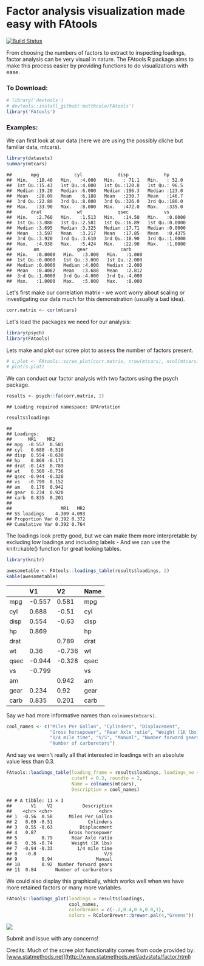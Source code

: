 Factor analysis visualization made easy with FAtools
====================================================

[![Build Status](https://travis-ci.org/mattkcole/FAtools.svg?branch=master)](https://travis-ci.org/mattkcole/FAtools)

From choosing the numbers of factors to extract to inspecting loadings, factor analysis can be very visual in nature. The FAtools R package aims to make this process easier by providing functions to do visualizations with ease.

### To Download:

``` r
# library('devtools')
# devtools::install_github('mattkcole/FAtools')
library('FAtools')
```

### Examples:

We can first look at our data (here we are using the possibly cliche but familiar data, mtcars).

``` r
library(datasets)
summary(mtcars)
```

    ##       mpg             cyl             disp             hp       
    ##  Min.   :10.40   Min.   :4.000   Min.   : 71.1   Min.   : 52.0  
    ##  1st Qu.:15.43   1st Qu.:4.000   1st Qu.:120.8   1st Qu.: 96.5  
    ##  Median :19.20   Median :6.000   Median :196.3   Median :123.0  
    ##  Mean   :20.09   Mean   :6.188   Mean   :230.7   Mean   :146.7  
    ##  3rd Qu.:22.80   3rd Qu.:8.000   3rd Qu.:326.0   3rd Qu.:180.0  
    ##  Max.   :33.90   Max.   :8.000   Max.   :472.0   Max.   :335.0  
    ##       drat             wt             qsec             vs        
    ##  Min.   :2.760   Min.   :1.513   Min.   :14.50   Min.   :0.0000  
    ##  1st Qu.:3.080   1st Qu.:2.581   1st Qu.:16.89   1st Qu.:0.0000  
    ##  Median :3.695   Median :3.325   Median :17.71   Median :0.0000  
    ##  Mean   :3.597   Mean   :3.217   Mean   :17.85   Mean   :0.4375  
    ##  3rd Qu.:3.920   3rd Qu.:3.610   3rd Qu.:18.90   3rd Qu.:1.0000  
    ##  Max.   :4.930   Max.   :5.424   Max.   :22.90   Max.   :1.0000  
    ##        am              gear            carb      
    ##  Min.   :0.0000   Min.   :3.000   Min.   :1.000  
    ##  1st Qu.:0.0000   1st Qu.:3.000   1st Qu.:2.000  
    ##  Median :0.0000   Median :4.000   Median :2.000  
    ##  Mean   :0.4062   Mean   :3.688   Mean   :2.812  
    ##  3rd Qu.:1.0000   3rd Qu.:4.000   3rd Qu.:4.000  
    ##  Max.   :1.0000   Max.   :5.000   Max.   :8.000

Let's first make our correlation matrix - we wont worry about scaling or investigating our data much for this demonstration (usually a bad idea).

``` r
corr.matrix <- cor(mtcars)
```

Let's load the packages we need for our analysis:

``` r
library(psych)
library(FAtools)
```

Lets make and plot our scree plot to assess the number of factors present.

``` r
# s.plot <- FAtools::scree_plot(corr.matrix, nrow(mtcars), ncol(mtcars))
# plot(s.plot)
```

We can conduct our factor analysis with two factors using the psych package.

``` r
results <- psych::fa(corr.matrix, 2)
```

    ## Loading required namespace: GPArotation

``` r
results$loadings
```

    ## 
    ## Loadings:
    ##      MR1    MR2   
    ## mpg  -0.557  0.581
    ## cyl   0.688 -0.510
    ## disp  0.554 -0.630
    ## hp    0.869 -0.171
    ## drat -0.143  0.789
    ## wt    0.360 -0.736
    ## qsec -0.944 -0.328
    ## vs   -0.799  0.152
    ## am    0.176  0.942
    ## gear  0.234  0.920
    ## carb  0.835  0.201
    ## 
    ##                  MR1   MR2
    ## SS loadings    4.309 4.093
    ## Proportion Var 0.392 0.372
    ## Cumulative Var 0.392 0.764

The loadings look pretty good, but we can make them more interpretable by excluding low loadings and including labels - And we can use the knitr::kable() function for great looking tables.

``` r
library(knitr)
```

``` r
awesometable <- FAtools::loadings_table(results$loadings, 2)
kable(awesometable)
```

|      | V1     | V2     | Name |
|------|:-------|:-------|:-----|
| mpg  | -0.557 | 0.581  | mpg  |
| cyl  | 0.688  | -0.51  | cyl  |
| disp | 0.554  | -0.63  | disp |
| hp   | 0.869  |        | hp   |
| drat |        | 0.789  | drat |
| wt   | 0.36   | -0.736 | wt   |
| qsec | -0.944 | -0.328 | qsec |
| vs   | -0.799 |        | vs   |
| am   |        | 0.942  | am   |
| gear | 0.234  | 0.92   | gear |
| carb | 0.835  | 0.201  | carb |

Say we had more informative names than `colnames(mtcars)`.

``` r
cool_names <- c("Miles Per Gallon", "Cylinders", "Displacement",
                "Gross horsepower", "Rear Axle ratio", "Weight (1K lbs)",
                "1/4 mile time", "V/S", "Manual", "Number forward gears",
                "Number of carburetors")
```

And say we wern't really all that interested in loadings with an absolute value less than 0.3.

``` r
FAtools::loadings_table(loading_frame = results$loadings, loadings_no = 2,
                        cutoff = 0.3, roundto = 2,
                        Name = colnames(mtcars), 
                        Description = cool_names)
```

    ## # A tibble: 11 × 3
    ##       V1    V2           Description
    ##    <chr> <chr>                 <chr>
    ## 1  -0.56  0.58      Miles Per Gallon
    ## 2   0.69 -0.51             Cylinders
    ## 3   0.55 -0.63          Displacement
    ## 4   0.87            Gross horsepower
    ## 5         0.79       Rear Axle ratio
    ## 6   0.36 -0.74       Weight (1K lbs)
    ## 7  -0.94 -0.33         1/4 mile time
    ## 8   -0.8                         V/S
    ## 9         0.94                Manual
    ## 10        0.92  Number forward gears
    ## 11  0.84       Number of carburetors

We could also display this graphically, which works well when we have more retained factors or many more variables.

``` r
FAtools::loadings_plot(loadings = results$loadings,
                       cool_names,
                       colorbreaks = c(-.2,0.4,0.6,0.8,1),
                       colors = RColorBrewer::brewer.pal(4,"Greens"))
```

![](readme_files/figure-markdown_github/unnamed-chunk-11-1.png)

Submit and issue with any concerns!

Credits: Much of the scree plot functionality comes from code provided by: [www.statmethods.net](http://www.statmethods.net/advstats/factor.html)
